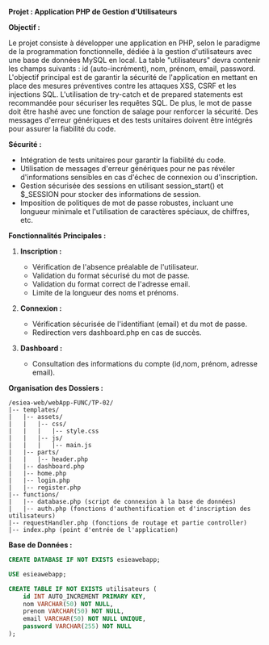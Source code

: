 **Projet : Application PHP de Gestion d'Utilisateurs**

**Objectif :**

Le projet consiste à développer une application en PHP, selon le paradigme de la programmation fonctionnelle, dédiée à la gestion d'utilisateurs avec une base de données MySQL en local. La table "utilisateurs" devra contenir les champs suivants : id (auto-incrément), nom, prénom, email, password. L'objectif principal est de garantir la sécurité de l'application en mettant en place des mesures préventives contre les attaques XSS, CSRF et les injections SQL. L'utilisation de try-catch et de prepared statements est recommandée pour sécuriser les requêtes SQL. De plus, le mot de passe doit être hashé avec une fonction de salage pour renforcer la sécurité. Des messages d'erreur génériques et des tests unitaires doivent être intégrés pour assurer la fiabilité du code.

**Sécurité :**
- Intégration de tests unitaires pour garantir la fiabilité du code.
- Utilisation de messages d'erreur génériques pour ne pas révéler d'informations sensibles en cas d'échec de connexion ou d'inscription.
- Gestion sécurisée des sessions en utilisant session_start() et $_SESSION pour stocker des informations de session.
- Imposition de politiques de mot de passe robustes, incluant une longueur minimale et l'utilisation de caractères spéciaux, de chiffres, etc.

**Fonctionnalités Principales :**

1. **Inscription :**
   - Vérification de l'absence préalable de l'utilisateur.
   - Validation du format sécurisé du mot de passe.
   - Validation du format correct de l'adresse email.
   - Limite de la longueur des noms et prénoms.

2. **Connexion :**
   - Vérification sécurisée de l'identifiant (email) et du mot de passe.
   - Redirection vers dashboard.php en cas de succès.

3. **Dashboard :**
   - Consultation des informations du compte (id,nom, prénom, adresse email).

**Organisation des Dossiers :**

```plaintext
/esiea-web/webApp-FUNC/TP-02/
|-- templates/
|   |-- assets/
|   |   |-- css/
|   |   |   |-- style.css
|   |   |-- js/
|   |   |   |-- main.js
|   |-- parts/
|   |   |-- header.php
|   |-- dashboard.php
|   |-- home.php
|   |-- login.php
|   |-- register.php
|-- functions/
|   |-- database.php (script de connexion à la base de données)
|   |-- auth.php (fonctions d'authentification et d'inscription des utilisateurs)
|-- requestHandler.php (fonctions de routage et partie controller)
|-- index.php (point d'entrée de l'application)
```

**Base de Données :**

```sql
CREATE DATABASE IF NOT EXISTS esieawebapp;

USE esieawebapp;

CREATE TABLE IF NOT EXISTS utilisateurs (
    id INT AUTO_INCREMENT PRIMARY KEY,
    nom VARCHAR(50) NOT NULL,
    prenom VARCHAR(50) NOT NULL,
    email VARCHAR(50) NOT NULL UNIQUE,
    password VARCHAR(255) NOT NULL
);
```
